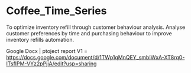 # Coffee_Time_Series
To optimize inventory refill through customer behaviour analysis. Analyse customer preferences by time and purchasing behaviour to improve inventory refills automation.


Google Docx | ptoject report V1 = https://docs.google.com/document/d/1TWp1qMnQEY_smbIWxA-XT8rq0-ITsfIPM-VYz2pPjiA/edit?usp=sharing

